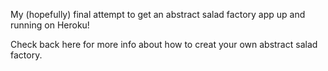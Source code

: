 My (hopefully) final attempt to get an abstract salad factory app up and running on Heroku!

Check back here for more info about how to creat your own abstract salad factory.

